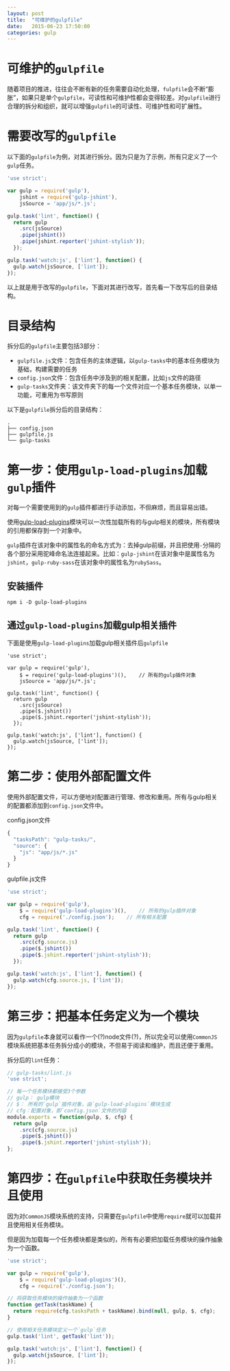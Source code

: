 ```yaml
---
layout: post
title:  "可维护的gulpfile"
date:   2015-06-23 17:50:00
categories: gulp
---
```

# 可维护的`gulpfile`
随着项目的推进，往往会不断有新的任务需要自动化处理，`fulpfile`会不断“膨胀”，如果只是单个`gulpfile`，可读性和可维护性都会变得较差。对`gulpfile`进行合理的拆分和组织，就可以增强`gulpfile`的可读性、可维护性和可扩展性。

# 需要改写的`gulpfile`
以下面的`gulpfile`为例，对其进行拆分。因为只是为了示例，所有只定义了一个`gulp`任务。

```javascript
'use strict';

var gulp = require('gulp'),
    jshint = require('gulp-jshint'),
    jsSource = 'app/js/*.js';

gulp.task('lint', function() {
  return gulp
    .src(jsSource)
    .pipe(jshint())
    .pipe(jshint.reporter('jshint-stylish'));
  });

gulp.task('watch:js', ['lint'], function() {
  gulp.watch(jsSource, ['lint']);
});
```

以上就是用于改写的`gulpfile`，下面对其进行改写，首先看一下改写后的目录结构。

# 目录结构
拆分后的`gulpfile`主要包括3部分：

+ `gulpfile.js`文件：包含任务的主体逻辑，以`gulp-tasks`中的基本任务模块为基础，构建需要的任务
+ `config.json`文件：包含任务中涉及到的相关配置，比如`js`文件的路径
+ `gulp-tasks`文件夹：该文件夹下的每一个文件对应一个基本任务模块，以单一功能，可重用为书写原则

以下是`gulpfile`拆分后的目录结构：

    .
    ├── config.json
    ├── gulpfile.js
    └── gulp-tasks

# 第一步：使用`gulp-load-plugins`加载`gulp`插件
对每一个需要使用到的`gulp`插件都进行手动添加，不但麻烦，而且容易出错。

使用[gulp-load-plugins](https://www.npmjs.com/package/gulp-load-plugins)模块可以一次性加载所有的与gulp相关的模块，所有模块的引用都保存到一个对象中。

`gulp`插件在该对象中的属性名的命名方式为：去掉gulp前缀，并且把使用`-`分隔的各个部分采用驼峰命名法连接起来。比如：`gulp-jshint`在该对象中是属性名为`jshint`，`gulp-ruby-sass`在该对象中的属性名为`rubySass`。

##  安装插件

```shell
npm i -D gulp-load-plugins
```

## 通过`gulp-load-plugins`加载gulp相关插件
下面是使用`gulp-load-plugins`加载gulp相关插件后`gulpfile`
```javascirpt
'use strict';

var gulp = require('gulp'),
    $ = require('gulp-load-plugins')(),    // 所有的gulp插件对象
    jsSource = 'app/js/*.js';

gulp.task('lint', function() {
  return gulp
    .src(jsSource)
    .pipe($.jshint())
    .pipe($.jshint.reporter('jshint-stylish'));
  });

gulp.task('watch:js', ['lint'], function() {
  gulp.watch(jsSource, ['lint']);
});
```

# 第二步：使用外部配置文件
使用外部配置文件，可以方便地对配置进行管理、修改和重用。所有与gulp相关的配置都添加到`config.json`文件中。

config.json文件
```javascript
{
  "tasksPath": "gulp-tasks/",
  "source": {
    "js": "app/js/*.js"
  }
}
```

gulpfile.js文件
```javascript
'use strict';

var gulp = require('gulp'),
    $ = require('gulp-load-plugins')(),    // 所有的gulp插件对象
    cfg = require('./config.json');    // 所有相关配置

gulp.task('lint', function() {
  return gulp
    .src(cfg.source.js)
    .pipe($.jshint())
    .pipe($.jshint.reporter('jshint-stylish'));
  });

gulp.task('watch:js', ['lint'], function() {
  gulp.watch(cfg.source.js, ['lint']);
});
```

# 第三步：把基本任务定义为一个模块
因为`gulpfile`本身就可以看作一个(?)node文件(?)，所以完全可以使用`CommonJS`模块系统把基本任务拆分成小的模块，不但易于阅读和维护，而且还便于重用。

拆分后的`lint`任务：
```javascript
// gulp-tasks/lint.js
'use strict';

// 每一个任务模块都接受3个参数
// gulp： gulp模块
// $： 所有的`gulp`插件对象，由`gulp-load-plugins`模块生成
// cfg：配置对象，即`config.json`文件的内容
module.exports = function(gulp, $, cfg) {
  return gulp
    .src(cfg.source.js)
    .pipe($.jshint())
    .pipe($.jshint.reporter('jshint-stylish'));
};
```

# 第四步：在`gulpfile`中获取任务模块并且使用
因为对`CommonJS`模块系统的支持，只需要在`gulpfile`中使用`require`就可以加载并且使用相关任务模块。

但是因为加载每一个任务模块都是类似的，所有有必要把加载任务模块的操作抽象为一个函数。

```javascript
'use strict';

var gulp = require('gulp'),
    $ = require('gulp-load-plugins')(),
    cfg = require('./config.json');

// 将获取任务模块的操作抽象为一个函数
function getTask(taskName) {
  return require(cfg.tasksPath + taskName).bind(null, gulp, $, cfg);
}

// 使用相关任务模块定义一个`gulp`任务
gulp.task('lint', getTask('lint'));

gulp.task('watch:js', ['lint'], function() {
  gulp.watch(jsSource, ['lint']);
});
```
